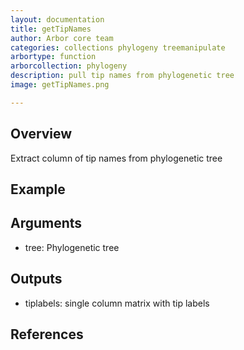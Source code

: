 ```yaml
---
layout: documentation
title: getTipNames
author: Arbor core team
categories: collections phylogeny treemanipulate
arbortype: function
arborcollection: phylogeny
description: pull tip names from phylogenetic tree
image: getTipNames.png

---
```


## Overview

Extract column of tip names from phylogenetic tree

## Example



## Arguments

- tree: Phylogenetic tree

## Outputs

- tiplabels: single column matrix with tip labels

## References
